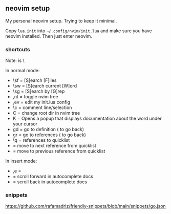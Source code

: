 ## neovim setup

My personal neovim setup. Trying to keep it minimal.

Copy `lua.init` into `~/.config/nvim/init.lua` and make sure you have neovim
installed. Then just enter neovim.

### shortcuts

Note: <leader> is \

In normal mode:

- \sf = [S]earch [F]iles
- \sw = [S]earch current [W]ord
- \sg = [S]earch by [G]rep
- ,nt = toggle nvim tree
- ,ev = edit my init.lua config
- \c  = comment line/selection
- C   = change root dir in nvim tree
- K   = Opens a popup that displays documentation about the word under your cursor
- gd  = go to definition (<C-t> to go back)
- gr  = go to references (<C-t> to go back)
- \q  = references to quicklist
- <C-k> = move to next reference from quicklist
- <C-j> = move to previous reference from quicklist

In insert mode:

- ,e    = <Esc>
- <C-f> = scroll forward in autocomplete docs
- <C-b> = scroll back in autocomplete docs

### snippets

https://github.com/rafamadriz/friendly-snippets/blob/main/snippets/go.json
